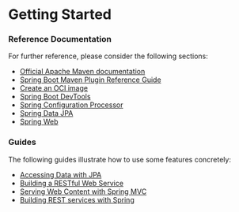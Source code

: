 # Getting Started

### Reference Documentation
For further reference, please consider the following sections:

* [Official Apache Maven documentation](https://maven.apache.org/guides/index.html)
* [Spring Boot Maven Plugin Reference Guide](https://docs.spring.io/spring-boot/docs/2.7.15.RELEASE/maven-plugin/reference/html/)
* [Create an OCI image](https://docs.spring.io/spring-boot/docs/2.7.15.RELEASE/maven-plugin/reference/html/#build-image)
* [Spring Boot DevTools](https://docs.spring.io/spring-boot/docs/2.7.15.RELEASE/reference/htmlsingle/index.html#using.devtools)
* [Spring Configuration Processor](https://docs.spring.io/spring-boot/docs/2.7.15.RELEASE/reference/htmlsingle/index.html#appendix.configuration-metadata.annotation-processor)
* [Spring Data JPA](https://docs.spring.io/spring-boot/docs/2.7.15.RELEASE/reference/htmlsingle/index.html#data.sql.jpa-and-spring-data)
* [Spring Web](https://docs.spring.io/spring-boot/docs/2.7.15.RELEASE/reference/htmlsingle/index.html#web)

### Guides
The following guides illustrate how to use some features concretely:

* [Accessing Data with JPA](https://spring.io/guides/gs/accessing-data-jpa/)
* [Building a RESTful Web Service](https://spring.io/guides/gs/rest-service/)
* [Serving Web Content with Spring MVC](https://spring.io/guides/gs/serving-web-content/)
* [Building REST services with Spring](https://spring.io/guides/tutorials/rest/)

